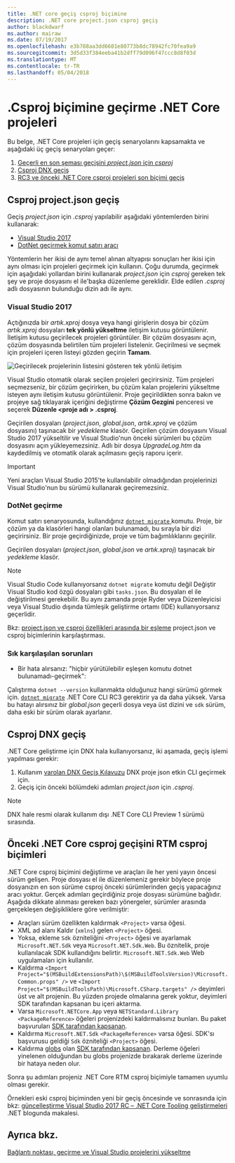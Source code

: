 ```yaml
---
title: .NET core geçiş csproj biçimine
description: .NET core project.json csproj geçiş
author: blackdwarf
ms.author: mairaw
ms.date: 07/19/2017
ms.openlocfilehash: e3b788aa3dd6601e80773b8dc78942fc70fea9a9
ms.sourcegitcommit: 3d5d33f384eeba41b2dff79d096f47ccc8d8f03d
ms.translationtype: MT
ms.contentlocale: tr-TR
ms.lasthandoff: 05/04/2018
---
```

# <a name="migrating-net-core-projects-to-the-csproj-format"></a>.Csproj biçimine geçirme .NET Core projeleri

Bu belge, .NET Core projeleri için geçiş senaryolarını kapsamakta ve aşağıdaki üç geçiş senaryoları geçer:

1. [Geçerli en son şeması geçişini *project.json* için *csproj*](#migration-from-projectjson-to-csproj)
2. [Csproj DNX geçiş](#migration-from-dnx-to-csproj)
3. [RC3 ve önceki .NET Core csproj projeleri son biçimi geçiş](#migration-from-earlier-net-core-csproj-formats-to-rtm-csproj)

## <a name="migration-from-projectjson-to-csproj"></a>Csproj project.json geçiş
Geçiş *project.json* için *.csproj* yapılabilir aşağıdaki yöntemlerden birini kullanarak:

- [Visual Studio 2017](#visual-studio-2017)
- [DotNet geçirmek komut satırı aracı](#dotnet-migrate)
 
Yöntemlerin her ikisi de aynı temel alınan altyapısı sonuçları her ikisi için aynı olması için projeleri geçirmek için kullanın. Çoğu durumda, geçirmek için aşağıdaki yollardan birini kullanarak *project.json* için *csproj* gereken tek şey ve proje dosyasını el ile'başka düzenleme gereklidir. Elde edilen *.csproj* adlı dosyasının bulunduğu dizin adı ile aynı.

### <a name="visual-studio-2017"></a>Visual Studio 2017

Açtığınızda bir *artık.xproj* dosya veya hangi girişlerin dosya bir çözüm *artık.xproj* dosyaları **tek yönlü yükseltme** iletişim kutusu görüntülenir. İletişim kutusu geçirilecek projeleri görüntüler. Bir çözüm dosyasını açın, çözüm dosyasında belirtilen tüm projeleri listelenir. Geçirilmesi ve seçmek için projeleri içeren listeyi gözden geçirin **Tamam**.

![Geçirilecek projelerinin listesini gösteren tek yönlü iletişim](media/one-way-upgrade.jpg)

Visual Studio otomatik olarak seçilen projeleri geçirirsiniz. Tüm projeleri seçmezseniz, bir çözüm geçirirken, bu çözüm kalan projelerini yükseltme isteyen aynı iletişim kutusu görüntülenir. Proje geçirildikten sonra bakın ve projeye sağ tıklayarak içeriğini değiştirme **Çözüm Gezgini** penceresi ve seçerek **Düzenle \<proje adı > .csproj**.

Geçirilen dosyaları (*project.json*, *global.json*, *artık.xproj* ve çözüm dosyasını) taşınacak bir *yedekleme* klasör. Geçirilen çözüm dosyasını Visual Studio 2017 yükseltilir ve Visual Studio'nun önceki sürümleri bu çözüm dosyasını açın yükleyemezsiniz. Adlı bir dosya *UpgradeLog.htm* da kaydedilmiş ve otomatik olarak açılmasını geçiş raporu içerir.

> [!IMPORTANT]
> Yeni araçları Visual Studio 2015'te kullanılabilir olmadığından projelerinizi Visual Studio'nun bu sürümü kullanarak geçiremezsiniz.

### <a name="dotnet-migrate"></a>DotNet geçirme

Komut satırı senaryosunda, kullandığınız [ `dotnet migrate` ](../tools/dotnet-migrate.md) komutu. Proje, bir çözüm ya da klasörleri hangi olanları bulunamadı, bu sırayla bir dizi geçirirsiniz. Bir proje geçirdiğinizde, proje ve tüm bağımlılıklarını geçirilir.

Geçirilen dosyaları (*project.json*, *global.json* ve *artık.xproj*) taşınacak bir *yedekleme* klasör.

> [!NOTE]
> Visual Studio Code kullanıyorsanız `dotnet migrate` komutu değil Değiştir Visual Studio kod özgü dosyaları gibi `tasks.json`. Bu dosyaları el ile değiştirilmesi gerekebilir. Bu aynı zamanda proje Ryder veya Düzenleyicisi veya Visual Studio dışında tümleşik geliştirme ortamı (IDE) kullanıyorsanız geçerlidir. 

Bkz: [project.json ve csproj özellikleri arasında bir eşleme](../tools/project-json-to-csproj.md) project.json ve csproj biçimlerinin karşılaştırması.

### <a name="common-issues"></a>Sık karşılaşılan sorunları

- Bir hata alırsanız: "hiçbir yürütülebilir eşleşen komutu dotnet bulunamadı-geçirmek":

Çalıştırma `dotnet --version` kullanmakta olduğunuz hangi sürümü görmek için. [`dotnet migrate`](../tools/dotnet-migrate.md) .NET Core CLI RC3 gerektirir ya da daha yüksek.
Varsa bu hatayı alırsınız bir *global.json* geçerli dosya veya üst dizini ve `sdk` sürüm, daha eski bir sürüm olarak ayarlanır.

## <a name="migration-from-dnx-to-csproj"></a>Csproj DNX geçiş
.NET Core geliştirme için DNX hala kullanıyorsanız, iki aşamada, geçiş işlemi yapılması gerekir:

1. Kullanım [varolan DNX Geçiş Kılavuzu](from-dnx.md) DNX proje json etkin CLI geçirmek için.
2. Geçiş için önceki bölümdeki adımları *project.json* için *.csproj*.  

> [!NOTE]
> DNX hale resmi olarak kullanım dışı .NET Core CLI Preview 1 sürümü sırasında. 

## <a name="migration-from-earlier-net-core-csproj-formats-to-rtm-csproj"></a>Önceki .NET Core csproj geçişini RTM csproj biçimleri
.NET Core csproj biçimini değiştirme ve araçları ile her yeni yayın öncesi sürüm gelişen. Proje dosyası el ile düzenlemeniz gerekir böylece proje dosyanızın en son sürüme csproj önceki sürümlerinden geçiş yapacağınız aracı yoktur. Gerçek adımları geçirdiğiniz proje dosyası sürümüne bağlıdır. Aşağıda dikkate alınması gereken bazı yönergeler, sürümler arasında gerçekleşen değişikliklere göre verilmiştir:

* Araçları sürüm özellikten kaldırmak `<Project>` varsa öğesi. 
* XML ad alanı Kaldır (`xmlns`) gelen `<Project>` öğesi.
* Yoksa, ekleme `Sdk` özniteliğini `<Project>` öğesi ve ayarlamak `Microsoft.NET.Sdk` veya `Microsoft.NET.Sdk.Web`. Bu öznitelik, proje kullanılacak SDK kullandığını belirtir. `Microsoft.NET.Sdk.Web` Web uygulamaları için kullanılır.
* Kaldırma `<Import Project="$(MSBuildExtensionsPath)\$(MSBuildToolsVersion)\Microsoft.Common.props" />` ve `<Import Project="$(MSBuildToolsPath)\Microsoft.CSharp.targets" />` deyimleri üst ve alt projenin. Bu yüzden projede olmalarına gerek yoktur, deyimleri SDK tarafından kapsanan bu içeri aktarma. 
* Varsa `Microsoft.NETCore.App` veya `NETStandard.Library` `<PackageReference>` öğeleri projenizdeki kaldırmalısınız bunları. Bu paket başvuruları [SDK tarafından kapsanan](https://aka.ms/sdkimplicitrefs). 
* Kaldırma `Microsoft.NET.Sdk` `<PackageReference>` varsa öğesi. SDK'sı başvurusu geldiği `Sdk` özniteliği `<Project>` öğesi. 
* Kaldırma [globs](https://en.wikipedia.org/wiki/Glob_(programming)) olan [SDK tarafından kapsanan](../tools/csproj.md#default-compilation-includes-in-net-core-projects). Derleme öğeleri yinelenen olduğundan bu globs projenizde bırakarak derleme üzerinde bir hataya neden olur. 

Sonra şu adımları projeniz .NET Core RTM csproj biçimiyle tamamen uyumlu olması gerekir. 

Örnekleri eski csproj biçiminden yeni bir geçiş öncesinde ve sonrasında için bkz: [güncelleştirme Visual Studio 2017 RC – .NET Core Tooling geliştirmeleri](https://blogs.msdn.microsoft.com/dotnet/2016/12/12/updating-visual-studio-2017-rc-net-core-tooling-improvements/) .NET blogunda makalesi.

## <a name="see-also"></a>Ayrıca bkz.
[Bağlantı noktası, geçirme ve Visual Studio projelerini yükseltme](/visualstudio/porting/port-migrate-and-upgrade-visual-studio-projects)
